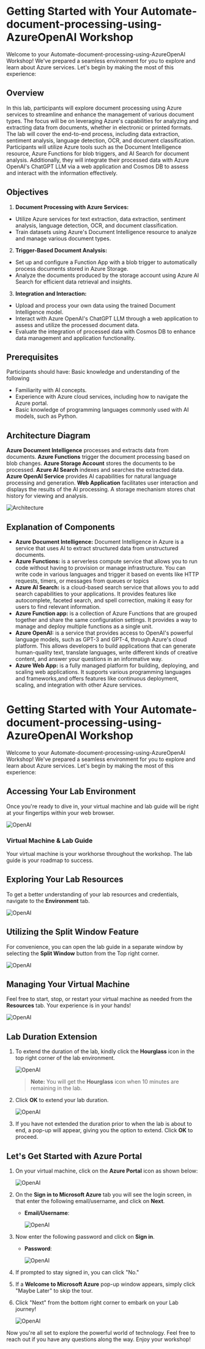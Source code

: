 # **Getting Started with Your Automate-document-processing-using-AzureOpenAI Workshop**
 
Welcome to your Automate-document-processing-using-AzureOpenAI Workshop! We've prepared a seamless environment for you to explore and learn about Azure services. Let's begin by making the most of this experience:

## Overview

In this lab, participants will explore document processing using Azure services to streamline and enhance the management of various document types. The focus will be on leveraging Azure's capabilities for analyzing and extracting data from documents, whether in electronic or printed formats. The lab will cover the end-to-end process, including data extraction, sentiment analysis, language detection, OCR, and document classification. Participants will utilize Azure tools such as the Document Intelligence resource, Azure Functions for blob triggers, and AI Search for document analysis. Additionally, they will integrate their processed data with Azure OpenAI's ChatGPT LLM via a web application and Cosmos DB to assess and interact with the information effectively.

## Objectives

1. **Document Processing with Azure Services:**
- Utilize Azure services for text extraction, data extraction, sentiment analysis, language detection, OCR, and document classification.
- Train datasets using Azure's Document Intelligence resource to analyze and manage various document types.

2. **Trigger-Based Document Analysis:**
- Set up and configure a Function App with a blob trigger to automatically process documents stored in Azure Storage.
- Analyze the documents produced by the storage account using Azure AI Search for efficient data retrieval and insights.

3. **Integration and Interaction:**
- Upload and process your own data using the trained Document Intelligence model.
- Interact with Azure OpenAI's ChatGPT LLM through a web application to assess and utilize the processed document data.
- Evaluate the integration of processed data with Cosmos DB to enhance data management and application functionality.

## Prerequisites

Participants should have: Basic knowledge and understanding of the following

- Familiarity with AI concepts.
- Experience with Azure cloud services, including how to navigate the Azure portal.
- Basic knowledge of programming languages commonly used with AI models, such as Python.
  
## Architecture Diagram

**Azure Document Intelligence** processes and extracts data from documents. **Azure Functions** trigger the document processing based on blob changes. **Azure Storage Account** stores the documents to be processed. **Azure AI Search** indexes and searches the extracted data. **Azure OpenAI Service** provides AI capabilities for natural language processing and generation. **Web Application** facilitates user interaction and displays the results of the AI processing. A storage mechanism stores chat history for viewing and analysis.

![Architecture](media/architecture1.PNG)

## Explanation of Components

- **Azure Document Intelligence:** Document Intelligence in Azure is a service that uses AI to extract structured data from unstructured documents.
- **Azure Functions:** is a serverless compute service that allows you to run code without having to provision or manage infrastructure. You can write code in various languages and trigger it based on events like HTTP requests, timers, or messages from queues or topics
- **Azure AI Search:** is a cloud-based search service that allows you to add search capabilities to your applications. It provides features like autocomplete, faceted search, and spell correction, making it easy for users to find relevant information.
- **Azure Function app:** is a collection of Azure Functions that are grouped together and share the same configuration settings. It provides a way to manage and deploy multiple functions as a single unit.
- **Azure OpenAI:** is a service that provides access to OpenAI's powerful language models, such as GPT-3 and GPT-4, through Azure's cloud platform. This allows developers to build applications that can generate human-quality text, translate languages, write different kinds of creative content, and answer your questions in an informative way.
- **Azure Web App:** is a fully managed platform for building, deploying, and scaling web applications. It supports various programming languages and frameworks,and offers features like continuous deployment, scaling, and integration with other Azure services.


# **Getting Started with Your Automate-document-processing-using-AzureOpenAI Workshop**
 
Welcome to your Automate-document-processing-using-AzureOpenAI Workshop! We've prepared a seamless environment for you to explore and learn about Azure services. Let's begin by making the most of this experience:
 
## **Accessing Your Lab Environment**
 
Once you're ready to dive in, your virtual machine and lab guide will be right at your fingertips within your web browser.

  ![OpenAI](images/labguide.png)

### **Virtual Machine & Lab Guide**
 
Your virtual machine is your workhorse throughout the workshop. The lab guide is your roadmap to success.
 
## **Exploring Your Lab Resources**
 
To get a better understanding of your lab resources and credentials, navigate to the **Environment** tab.
 
  ![OpenAI](images/env.png)
 
## **Utilizing the Split Window Feature**
 
For convenience, you can open the lab guide in a separate window by selecting the **Split Window** button from the Top right corner.
 
  ![OpenAI](images/spl.png)

## **Managing Your Virtual Machine**
 
Feel free to start, stop, or restart your virtual machine as needed from the **Resources** tab. Your experience is in your hands!

  ![OpenAI](images/res.png)

## **Lab Duration Extension**

1. To extend the duration of the lab, kindly click the **Hourglass** icon in the top right corner of the lab environment. 

   ![OpenAI](images/gext.png)

    >**Note:** You will get the **Hourglass** icon when 10 minutes are remaining in the lab.

2. Click **OK** to extend your lab duration.
 
   ![OpenAI](images/gext2.png)

3. If you have not extended the duration prior to when the lab is about to end, a pop-up will appear, giving you the option to extend. Click **OK** to proceed.


## **Let's Get Started with Azure Portal**
 
1. On your virtual machine, click on the **Azure Portal** icon as shown below:
 
    ![OpenAI](images/sc900-image(1).png)

1. On the **Sign in to Microsoft Azure** tab you will see the login screen, in that enter the following email/username, and click on **Next**. 

   * **Email/Username**: <inject key="AzureAdUserEmail"></inject>
   
      ![OpenAI](images/sc900-image-1.png)
     
1. Now enter the following password and click on **Sign in**.
   
   * **Password**: <inject key="AzureAdUserPassword"></inject>
   
      ![OpenAI](images/sc900-image-2.png)
     
1. If prompted to stay signed in, you can click "No."
 
1. If a **Welcome to Microsoft Azure** pop-up window appears, simply click "Maybe Later" to skip the tour.
 
1. Click "Next" from the bottom right corner to embark on your Lab journey!
 
     ![OpenAI](images/sc900-image(3).png)
 
Now you're all set to explore the powerful world of technology. Feel free to reach out if you have any questions along the way. Enjoy your workshop!
